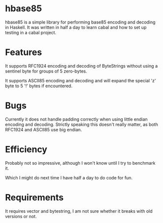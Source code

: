 hbase85
======

hbase85 is a simple library for performing base85 encoding and decoding
in Haskell. It was written in half a day to learn cabal and how to set up
testing in a cabal project.

Features
========
It supports RFC1924 encoding and decoding of ByteStrings without using a
sentinel byte for groups of 5 zero-bytes.

It supports ASCII85 encoding and decoding and will expand the special 'z' byte
to 5 '!' bytes if encountered.

Bugs
====
Currently it does not handle padding correctly when using little endian encoding
and decoding. Strictly speaking this doesn't really matter, as both RFC1924 and
ASCII85 use big endian.

Efficiency
==========
Probably not so impressive, although I won't know until I try to benchmark it.

Which I might do next time I have half a day to do code for fun.

Requirements
===========
It requires vector and bytestring, I am not sure whether it breaks with old
versions or not.

